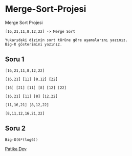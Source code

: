 # Merge-Sort-Projesi
Merge Sort Projesi

```
[16,21,11,8,12,22] -> Merge Sort

Yukarıdaki dizinin sort türüne göre aşamalarını yazınız.
Big-O gösterimini yazınız.
```

## Soru 1

```
[16,21,11,8,12,22]

[16,21] [11] [8,12] [22]

[16] [21] [11] [8] [12] [22]

[16,21] [11] [8] [12,22]

[11,16,21] [8,12,22]

[8,11,12,16,21,22]
```

## Soru 2

```
Big-O(6*(log6))
```

[Patika Dev](https://app.patika.dev/)
